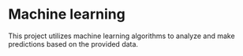 # Machine learning
This project utilizes machine learning algorithms to analyze and make predictions based on the provided data.
